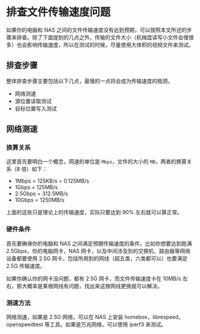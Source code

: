 # 排查文件传输速度问题

如果你的电脑和 NAS 之间的文件传输速度没有达到预期，可以按照本文所述的步骤来排查。除了下面提到的几点之外，传输的文件大小（机械盘读写小文件会慢很多）也会影响传输速度，所以在测试的时候，尽量使用大体积的视频文件来测试。

## 排查步骤

整体排查步骤主要包括以下几点，最慢的一点将会成为传输速度的瓶颈。

- 网络测速
- 源位置读取测试
- 目标位置写入测试

## 网络测速

### 换算关系

这里首先要明白一个概念，网速的单位是 `Mbps`，文件的大小的 `MB`，两者的换算关系（8 倍）如下：

- 1Mbps = 125KB/s = 0.125MB/s
- 1Gbps = 125MB/s
- 2.5Gbps = 312.5MB/s
- 10Gbps = 1250MB/s

上面的这些只是理论上的传输速度，实际只要达到 90% 左右就可以算正常。

### 硬件条件

首先要确保你的电脑和 NAS 之间满足预期传输速度的条件。比如你想要达到跑满 2.5Gbps，你的电脑网卡，NAS 网卡，以及中间涉及到的交换机、路由器等网络设备都要使用 2.5G 网卡，包括所用到的网线（超五类，六类都可以）也要满足 2.5G 传输速度。

如果你确认你的网卡没问题，都有 2.5G 网卡，而文件传输速度卡在 10MB/s 左右，那大概率是某根网线有问题，找出来这根网线更换就可以解决。

### 测速方法

网络测速，如果是 2.5G 网络，可以在 NAS 上安装 homebox，librespeed，openspeedtest 等工具。如果是万兆网络，可以使用 iperf3 来测试。
